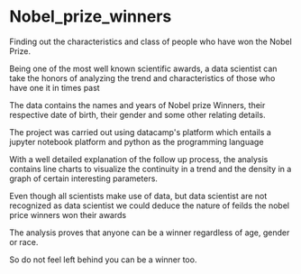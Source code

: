 # Nobel_prize_winners
Finding out the characteristics and class of people who have won the Nobel Prize.

Being one of the most well known scientific awards, a data scientist can take the honors of analyzing the trend and characteristics of those who have one it in times past

The data contains the names and years of Nobel prize Winners, their respective date of birth, their gender and some other relating details.

The project was carried out using datacamp's platform which entails a jupyter notebook platform and python as the programming language

With a well detailed explanation of the follow up process, the analysis contains line charts to visualize the continuity in a trend and the density in a graph of certain interesting parameters.

Even though all scientists make use of data, but data scientist are not recognized as data scientist we could deduce the nature of feilds the nobel price winners won their awards

The analysis proves that anyone can be a winner regardless of age, gender or race.

So do not feel left behind you can be a winner too.
